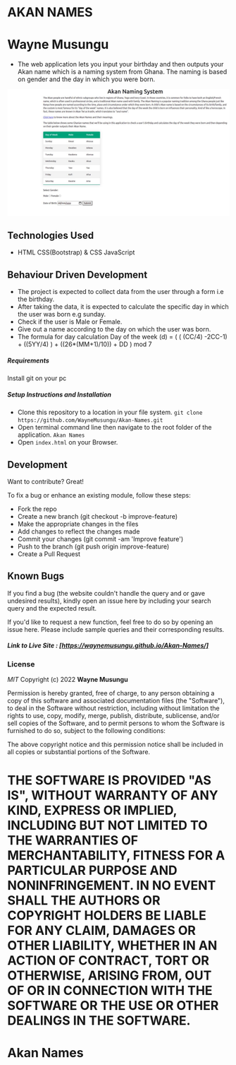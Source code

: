 # AKAN NAMES
# Wayne Musungu

- The web application lets you input your birthday and then outputs your Akan name which is a naming system from Ghana. The naming is based on gender and the day in which you were born.

![AKAN NAMES LANDING PAGE](akan-webpage.jpg)

## Technologies Used

- HTML CSS(Bootstrap) & CSS JavaScript 

## Behaviour Driven Development

- The project is expected to collect data from the user through a form i.e the birthday.
- After taking the data, it is expected to calculate the specific day in which the user was born e.g sunday.
- Check if the user is  Male or Female.
- Give out a name according to the day on which the user was born.
- The formula for day calculation Day of the week (d) = ( ( (CC/4) -2CC-1) + ((5YY/4) ) + ((26*(MM+1)/10)) + DD ) mod 7

##### Requirements

Install git on your pc 

##### Setup Instructions and Installation

- Clone this repository to a location in your file system. `git clone https://github.com/WayneMusungu/Akan-Names.git`
- Open terminal command line then navigate to the root folder of the application. `Akan Names`
- Open `index.html` on your Browser.



## Development

Want to contribute? Great!

To fix a bug or enhance an existing module, follow these steps:
- Fork the repo
- Create a new branch (git checkout -b improve-feature)
- Make the appropriate changes in the files
- Add changes to reflect the changes made
- Commit your changes (git commit -am 'Improve feature')
- Push to the branch (git push origin improve-feature)
- Create a Pull Request


## Known Bugs

If you find a bug (the website couldn't handle the query and or gave undesired results), kindly open an issue here by including your search query and the expected result.

If you'd like to request a new function, feel free to do so by opening an issue here. Please include sample queries and their corresponding results.


##### Link to Live Site : [https://waynemusungu.github.io/Akan-Names/]

### License

*MIT*
Copyright (c) 2022 **Wayne Musungu**

Permission is hereby granted, free of charge, to any person obtaining a copy of this software and associated documentation files (the "Software"), to deal in the Software without restriction, including without limitation the rights to use, copy, modify, merge, publish, distribute, sublicense, and/or sell copies of the Software, and to permit persons to whom the Software is furnished to do so, subject to the following conditions:

The above copyright notice and this permission notice shall be included in all copies or substantial portions of the Software.

THE SOFTWARE IS PROVIDED "AS IS", WITHOUT WARRANTY OF ANY KIND, EXPRESS OR IMPLIED, INCLUDING BUT NOT LIMITED TO THE WARRANTIES OF MERCHANTABILITY, FITNESS FOR A PARTICULAR PURPOSE AND NONINFRINGEMENT. IN NO EVENT SHALL THE AUTHORS OR COPYRIGHT HOLDERS BE LIABLE FOR ANY CLAIM, DAMAGES OR OTHER LIABILITY, WHETHER IN AN ACTION OF CONTRACT, TORT OR OTHERWISE, ARISING FROM, OUT OF OR IN CONNECTION WITH THE SOFTWARE OR THE USE OR OTHER DEALINGS IN THE SOFTWARE.
=======
# Akan Names